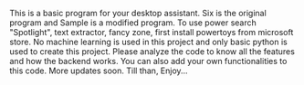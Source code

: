 This is a basic program for your desktop assistant. Six is the original program and Sample is a modified program. 
To use power search "Spotlight", text extractor, fancy zone, first install powertoys from microsoft store. 
No machine learning is used in this project and only basic python is used to create this project. 
Please analyze the code to know all the features and how the backend works. You can also add your own functionalities to this code. 
More updates soon. 
Till than,
Enjoy...
